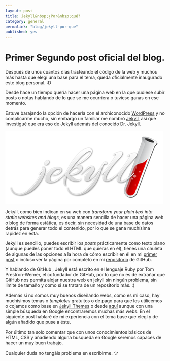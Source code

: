 ```yaml
---
layout: post
title: Jekyll&nbsp;¿Por&nbsp;qué?
category: general
permalink: "blog/jekyll-por-que"
published: yes
---
```


# ~~Primer~~ Segundo post oficial del blog.

Después de unos cuantos días trasteando el código de la web y muchos más hasta que elegí una base para el tema, queda oficialmente inaugurado este blog personal. :D

Desde hace un tiempo quería hacer una página web en la que pudiese subir posts o notas hablando de lo que se me ocurriera o tuviese ganas en ese momento.

Estuve barajando la opción de hacerla con el archiconocido [WordPress](https://es.wordpress.com/ "WordPress") y no complicarme mucho, sin embargo un familiar me nombró [Jekyll](https://jekyllrb.com/ "Jekyll"),
así que investigué que era eso de Jekyll además del conocido Dr. Jekyll.

![jekyll](/assets/img/jekyll/jekyll_logo.png)

Jekyll, como bien indican en su web con *transform your plain text into static websites and blogs*, es una manera sencilla de hacer una página web o blog de forma estática, es decir, sin necesidad
de una base de datos detrás para generar todo el contenido, por lo que se gana muchísima rapidez en ésta.

Jekyll es sencillo, puedes escribir los *posts* prácticamente como texto plano (aunque puedes poner todo el HTML que quieras en él), tienes una chuleta de algunas de las opciones a la hora de cómo 
escribir en él en mi [primer post](http://localhost:4000/blog/hola-mundo "¡Hola mundo!") o incluso ver la página por completo en mi [repositorio](https://github.com/owniz/owniz.github.io "GitHub") de GitHub.

Y hablando de GitHub <i class="fa fa-github-alt" aria-hidden="true"></i>, Jekyll está escrito en el lenguaje Ruby por Tom Prestron-Werner, el cofundador de GitHub, por lo que no es de extrañar que GitHub nos permita alojar nuestra web en jekyll sin ningún problema, sin limite de tamaño y como si se tratara de un repositorio más. :)

Además si no somos muy buenos diseñando webs, como es mi caso, hay muchísimos temas o *templates* gratuitos o de pago para que los utilicemos o cojamos como base en [Jekyll Themes](http://jekyllthemes.org/ "Jekyll Themes") o 
desde [aquí](https://github.com/jekyll/jekyll/wiki/themes "GitHub") aunque con una simple búsqueda en Google encontraremos muchas más webs. En el siguiente post hablaré de mi experiencia con el tema base que elegí y 
de algún añadido que puse a éste.

Por último tan solo comentar que con unos conocimientos básicos de HTML, CSS y añadiendo alguna busqueda en Google seremos capaces de hacer un muy buen trabajo.

Cualquier duda no tengáis problema en escribirme. ツ
